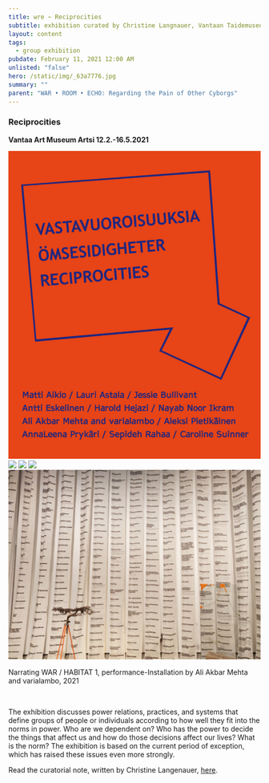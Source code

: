 ```yaml
---
title: wre ~ Reciprocities
subtitle: exhibition curated by Christine Langnauer, Vantaan Taidemuseo ARTSI, Vantaa
layout: content
tags:
  - group exhibition
pubdate: February 11, 2021 12:00 AM
unlisted: "false"
hero: /static/img/_63a7776.jpg
summary: ""
parent: "WAR • ROOM • ECHO: Regarding the Pain of Other Cyborgs"
---
```

### Reciprocities

**Vantaa Art Museum Artsi 12.2.-16.5.2021**

![](/static/img/narrating-war-vantaan-taidemuseo-artsi.png)
![](/static/img/_63a7776.jpg)
![](/static/img/_63a7832.jpg)
![](/static/img/_63a7925.jpg)
![](/static/img/ali-akbar-mehta_-narrating-war_scrolls.jpg)

Narrating WAR / HABITAT 1, performance-Installation by Ali Akbar Mehta and varialambo, 2021

<br/>

The exhibition discusses power relations, practices, and systems that define groups of people or individuals according to how well they fit into the norms in power. Who are we dependent on? Who has the power to decide the things that affect us and how do those decisions affect our lives? What is the norm? The exhibition is based on the current period of exception, which has raised these issues even more strongly.

Read the curatorial note, written by Christine Langenauer, [here](https://www.artsimuseo.com/eng/reciprocities).